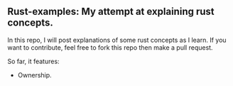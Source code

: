 ## Rust-examples: My attempt at explaining rust concepts.

In this repo, I will post explanations of some rust concepts as I learn. If you want to contribute, feel free to fork this repo then make a pull request.

So far, it features:
  * Ownership. 
